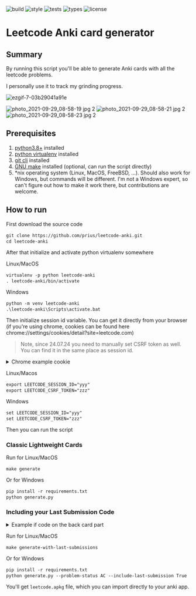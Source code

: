 
![build](https://github.com/prius/leetcode-anki/actions/workflows/build-deck.yml/badge.svg)
![style](https://github.com/prius/leetcode-anki/actions/workflows/style-check.yml/badge.svg)
![tests](https://github.com/prius/leetcode-anki/actions/workflows/tests.yml/badge.svg)
![types](https://github.com/prius/leetcode-anki/actions/workflows/type-check.yml/badge.svg)
![license](https://img.shields.io/github/license/prius/leetcode-anki)

# Leetcode Anki card generator

## Summary
By running this script you'll be able to generate Anki cards with all the leetcode problems.

I personally use it to track my grinding progress.

![ezgif-7-03b29041a91e](https://user-images.githubusercontent.com/1616237/134259809-57af6afb-8885-4899-adf8-a2639977baeb.gif)

![photo_2021-09-29_08-58-19 jpg 2](https://user-images.githubusercontent.com/1616237/135676120-6a83229d-9715-45fb-8f85-1b1b27d96f9b.png)
![photo_2021-09-29_08-58-21 jpg 2](https://user-images.githubusercontent.com/1616237/135676123-106871e0-bc8e-4d23-acef-c27ebe034ecf.png)
![photo_2021-09-29_08-58-23 jpg 2](https://user-images.githubusercontent.com/1616237/135676125-90067ea3-e111-49da-ae13-7bce81040c37.png)

## Prerequisites
1. [python3.8+](https://www.python.org/downloads/) installed
2. [python virtualenv](https://pypi.org/project/virtualenv/) installed
3. [git cli](https://github.com/git-guides/install-git) installed
4. [GNU make](https://www.gnu.org/software/make/) installed (optional, can run the script directly)
5. \*nix operating system (Linux, MacOS, FreeBSD, ...). Should also work for Windows, but commands will be different. I'm not a Windows expert, so can't figure out how to make it work there, but contributions are welcome.

## How to run
First download the source code
```
git clone https://github.com/prius/leetcode-anki.git
cd leetcode-anki
```

After that initialize and activate python virtualenv somewhere

Linux/MacOS
```
virtualenv -p python leetcode-anki
. leetcode-anki/bin/activate
```

Windows
```
python -m venv leetcode-anki
.\leetcode-anki\Scripts\activate.bat
```

Then initialize session id variable. You can get it directly from your browser (if you're using chrome, cookies can be found here chrome://settings/cookies/detail?site=leetcode.com)

> Note, since 24.07.24 you need to manually set CSRF token as well. You can find it in the same place as session id.

<details>
  <summary>Chrome example cookie</summary>
    <img src="https://github.com/AlcibiadesCleinias/dokies-public/blob/main/leetcode-anki.png?raw=true" height="300">
</details>

Linux/Macos
```
export LEETCODE_SESSION_ID="yyy"
export LEETCODE_CSRF_TOKEN="zzz"
```

Windows
```
set LEETCODE_SESSION_ID="yyy"
set LEETCODE_CSRF_TOKEN="zzz"
```

Then you can run the script

### Classic Lightweight Cards
Run for Linux/MacOS
```
make generate
```
Or for Windows
```
pip install -r requirements.txt
python generate.py
```

### Including your Last Submission Code
<details>
  <summary>Example if code on the back card part</summary>
    <img src="https://github.com/AlcibiadesCleinias/dokies-public/blob/main/leetcode-anki-1.png?raw=true" height="300">
</details>

Run for Linux/MacOS
```
make generate-with-last-submissions
```
Or for Windows
```
pip install -r requirements.txt
python generate.py --problem-status AC --include-last-submission True
```

You'll get `leetcode.apkg` file, which you can import directly to your anki app.

